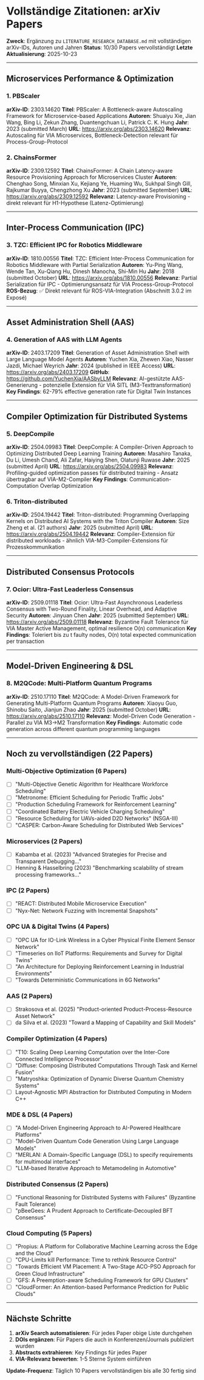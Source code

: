 # Vollständige Zitationen: arXiv Papers

**Zweck**: Ergänzung zu `LITERATURE_RESEARCH_DATABASE.md` mit vollständigen arXiv-IDs, Autoren und Jahren
**Status**: 10/30 Papers vervollständigt
**Letzte Aktualisierung**: 2025-10-23

---

## Microservices Performance & Optimization

### 1. PBScaler
**arXiv-ID**: 2303.14620
**Titel**: PBScaler: A Bottleneck-aware Autoscaling Framework for Microservice-based Applications
**Autoren**: Shuaiyu Xie, Jian Wang, Bing Li, Zekun Zhang, Duantengchuan Li, Patrick C. K. Hung
**Jahr**: 2023 (submitted March)
**URL**: https://arxiv.org/abs/2303.14620
**Relevanz**: Autoscaling für VIA Microservices, Bottleneck-Detection relevant für Process-Group-Protocol

### 2. ChainsFormer
**arXiv-ID**: 2309.12592
**Titel**: ChainsFormer: A Chain Latency-aware Resource Provisioning Approach for Microservices Cluster
**Autoren**: Chenghao Song, Minxian Xu, Kejiang Ye, Huaming Wu, Sukhpal Singh Gill, Rajkumar Buyya, Chengzhong Xu
**Jahr**: 2023 (submitted September)
**URL**: https://arxiv.org/abs/2309.12592
**Relevanz**: Latency-aware Provisioning - direkt relevant für H1-Hypothese (Latenz-Optimierung)

---

## Inter-Process Communication (IPC)

### 3. TZC: Efficient IPC for Robotics Middleware
**arXiv-ID**: 1810.00556
**Titel**: TZC: Efficient Inter-Process Communication for Robotics Middleware with Partial Serialization
**Autoren**: Yu-Ping Wang, Wende Tan, Xu-Qiang Hu, Dinesh Manocha, Shi-Min Hu
**Jahr**: 2018 (submitted October)
**URL**: https://arxiv.org/abs/1810.00556
**Relevanz**: Partial Serialization für IPC - Optimierungsansatz für VIA Process-Group-Protocol
**ROS-Bezug**: ✅ Direkt relevant für ROS-VIA-Integration (Abschnitt 3.0.2 im Exposé)

---

## Asset Administration Shell (AAS)

### 4. Generation of AAS with LLM Agents
**arXiv-ID**: 2403.17209
**Titel**: Generation of Asset Administration Shell with Large Language Model Agents
**Autoren**: Yuchen Xia, Zhewen Xiao, Nasser Jazdi, Michael Weyrich
**Jahr**: 2024 (published in IEEE Access)
**URL**: https://arxiv.org/abs/2403.17209
**GitHub**: https://github.com/YuchenXia/AASbyLLM
**Relevanz**: AI-gestützte AAS-Generierung - potenzielle Extension für VIA SITL (M3-Texttransformation)
**Key Findings**: 62-79% effective generation rate für Digital Twin Instances

---

## Compiler Optimization für Distributed Systems

### 5. DeepCompile
**arXiv-ID**: 2504.09983
**Titel**: DeepCompile: A Compiler-Driven Approach to Optimizing Distributed Deep Learning Training
**Autoren**: Masahiro Tanaka, Du Li, Umesh Chand, Ali Zafar, Haiying Shen, Olatunji Ruwase
**Jahr**: 2025 (submitted April)
**URL**: https://arxiv.org/abs/2504.09983
**Relevanz**: Profiling-guided optimization passes für distributed training - Ansatz übertragbar auf VIA-M2-Compiler
**Key Findings**: Communication-Computation Overlap Optimization

### 6. Triton-distributed
**arXiv-ID**: 2504.19442
**Titel**: Triton-distributed: Programming Overlapping Kernels on Distributed AI Systems with the Triton Compiler
**Autoren**: Size Zheng et al. (21 authors)
**Jahr**: 2025 (submitted April)
**URL**: https://arxiv.org/abs/2504.19442
**Relevanz**: Compiler-Extension für distributed workloads - ähnlich VIA-M3-Compiler-Extensions für Prozesskommunikation

---

## Distributed Consensus Protocols

### 7. Ocior: Ultra-Fast Leaderless Consensus
**arXiv-ID**: 2509.01118
**Titel**: Ocior: Ultra-Fast Asynchronous Leaderless Consensus with Two-Round Finality, Linear Overhead, and Adaptive Security
**Autoren**: Jinyuan Chen
**Jahr**: 2025 (submitted September)
**URL**: https://arxiv.org/abs/2509.01118
**Relevanz**: Byzantine Fault Tolerance für VIA Master Active Management, optimal resilience O(n) communication
**Key Findings**: Toleriert bis zu t faulty nodes, O(n) total expected communication per transaction

---

## Model-Driven Engineering & DSL

### 8. M2QCode: Multi-Platform Quantum Programs
**arXiv-ID**: 2510.17110
**Titel**: M2QCode: A Model-Driven Framework for Generating Multi-Platform Quantum Programs
**Autoren**: Xiaoyu Guo, Shinobu Saito, Jianjun Zhao
**Jahr**: 2025 (submitted October)
**URL**: https://arxiv.org/abs/2510.17110
**Relevanz**: Model-Driven Code Generation - Parallel zu VIA M3→M2 Transformation
**Key Findings**: Automatic code generation across different quantum programming languages

---

## Noch zu vervollständigen (22 Papers)

### Multi-Objective Optimization (6 Papers)
- [ ] "Multi-Objective Genetic Algorithm for Healthcare Workforce Scheduling"
- [ ] "Metronome: Efficient Scheduling for Periodic Traffic Jobs"
- [ ] "Production Scheduling Framework for Reinforcement Learning"
- [ ] "Coordinated Battery Electric Vehicle Charging Scheduling"
- [ ] "Resource Scheduling for UAVs-aided D2D Networks" (NSGA-III)
- [ ] "CASPER: Carbon-Aware Scheduling for Distributed Web Services"

### Microservices (2 Papers)
- [ ] Kabamba et al. (2023) "Advanced Strategies for Precise and Transparent Debugging..."
- [ ] Henning & Hasselbring (2023) "Benchmarking scalability of stream processing frameworks..."

### IPC (2 Papers)
- [ ] "REACT: Distributed Mobile Microservice Execution"
- [ ] "Nyx-Net: Network Fuzzing with Incremental Snapshots"

### OPC UA & Digital Twins (4 Papers)
- [ ] "OPC UA for IO-Link Wireless in a Cyber Physical Finite Element Sensor Network"
- [ ] "Timeseries on IIoT Platforms: Requirements and Survey for Digital Twins"
- [ ] "An Architecture for Deploying Reinforcement Learning in Industrial Environments"
- [ ] "Towards Deterministic Communications in 6G Networks"

### AAS (2 Papers)
- [ ] Strakosova et al. (2025) "Product-oriented Product-Process-Resource Asset Network"
- [ ] da Silva et al. (2023) "Toward a Mapping of Capability and Skill Models"

### Compiler Optimization (4 Papers)
- [ ] "T10: Scaling Deep Learning Computation over the Inter-Core Connected Intelligence Processor"
- [ ] "Diffuse: Composing Distributed Computations Through Task and Kernel Fusion"
- [ ] "Matryoshka: Optimization of Dynamic Diverse Quantum Chemistry Systems"
- [ ] Layout-Agnostic MPI Abstraction for Distributed Computing in Modern C++

### MDE & DSL (4 Papers)
- [ ] "A Model-Driven Engineering Approach to AI-Powered Healthcare Platforms"
- [ ] "Model-Driven Quantum Code Generation Using Large Language Models"
- [ ] "MERLAN: A Domain-Specific Language (DSL) to specify requirements for multimodal interfaces"
- [ ] "LLM-based Iterative Approach to Metamodeling in Automotive"

### Distributed Consensus (2 Papers)
- [ ] "Functional Reasoning for Distributed Systems with Failures" (Byzantine Fault Tolerance)
- [ ] "pBeeGees: A Prudent Approach to Certificate-Decoupled BFT Consensus"

### Cloud Computing (5 Papers)
- [ ] "Propius: A Platform for Collaborative Machine Learning across the Edge and the Cloud"
- [ ] "CPU-Limits kill Performance: Time to rethink Resource Control"
- [ ] "Towards Efficient VM Placement: A Two-Stage ACO-PSO Approach for Green Cloud Infrastructure"
- [ ] "GFS: A Preemption-aware Scheduling Framework for GPU Clusters"
- [ ] "CloudFormer: An Attention-based Performance Prediction for Public Clouds"

---

## Nächste Schritte

1. **arXiv Search automatisieren**: Für jedes Paper obige Liste durchgehen
2. **DOIs ergänzen**: Für Papers die auch in Konferenzen/Journals publiziert wurden
3. **Abstracts extrahieren**: Key Findings für jedes Paper
4. **VIA-Relevanz bewerten**: 1-5 Sterne System einführen

**Update-Frequenz**: Täglich 10 Papers vervollständigen bis alle 30 fertig sind
